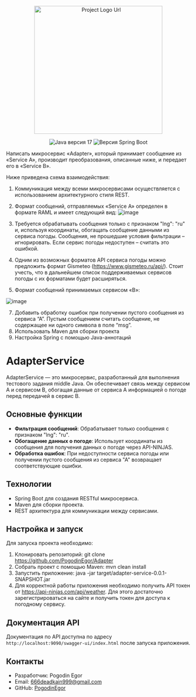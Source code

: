 <p align="center">
      <img src="https://i.ibb.co/dpq3T35/image.webp" alt="Project Logo Url" width="350">
</p>
<p align="center">
  <img src="https://img.shields.io/badge/Java-version%2017%20-blue" alt="Java версия 17">
   <img src="https://img.shields.io/badge/Spring%20Boot-version%203.2.3%20-blue" alt="Версия Spring Boot">
</p>

Написать микросервис «Adapter», который принимает сообщение из «Service А», производит преобразования, описанные ниже, и передает его в «Service B». 

Ниже приведена схема взаимодействия:
1. Коммуникация между всеми микросервисами осуществляется с использованием архитектурного стиля REST. 
2. Формат сообщений, отправляемых «Service А» определен в формате RAML и имеет следующий вид:
 ![image](https://github.com/PogodinEgor/Adapter/assets/123544418/9a0a9ee0-df79-4931-92f9-1c4472cc31d8)

3.  Требуется обрабатывать сообщения только с признаком "lng": "ru" и, используя координаты, обогащать сообщение данными из сервиса погоды. Сообщения, не прошедшие условия фильтрации – игнорировать. Если сервис погоды недоступен – считать это ошибкой.
4. Одним из возможных форматов API сервиса погоды можно предложить формат Gismeteo (https://www.gismeteo.ru/api/). Стоит учесть, что в дальнейшем список поддерживаемых сервисов погоды с их форматами будет расширяться.
 5.  Формат сообщений принимаемых сервисом «В»:
     
   ![image](https://github.com/PogodinEgor/Adapter/assets/123544418/61fd88cf-ea19-46d7-9058-6b3dfceecc4e)

   
7.  Добавить обработку ошибок при получении пустого сообщения из сервиса “А”. Пустым сообщением считать сообщение, не содержащее ни одного символа в поле “msg”.
8.  Использовать Maven для сборки проекта
9.  Настройка Spring с помощью Java-аннотаций
 

# AdapterService

AdapterService — это микросервис, разработанный для выполнения тестового задания middle Java. Он обеспечивает связь между сервисом А и сервисом B, обогащая данные от сервиса А информацией о погоде перед передачей в сервис B.

## Основные функции

- **Фильтрация сообщений**: Обрабатывает только сообщения с признаком "lng": "ru".
- **Обогащение данных о погоде**: Использует координаты из сообщения для получения данных о погоде через API-NINJAS.
- **Обработка ошибок**: При недоступности сервиса погоды или получении пустого сообщения из сервиса "А" возвращает соответствующие ошибки.

## Технологии

- Spring Boot для создания RESTful микросервиса.
- Maven для сборки проекта.
- REST архитектура для коммуникации между сервисами.

## Настройка и запуск

Для запуска проекта необходимо:

1. Клонировать репозиторий: git clone https://github.com/PogodinEgor/Adapter
2. Собрать проект с помощью Maven: mvn clean install
3. Запустить приложение: java -jar target/adapter-service-0.0.1-SNAPSHOT.jar
4. Для корректной работы приложения необходимо получить API токен от https://api-ninjas.com/api/weather. Для этого достаточно зарегистрироваться на сайте и получить токен для доступа к погодному сервису.
   
## Документация API

Документация по API доступна по адресу `http://localhost:9090/swagger-ui/index.html` после запуска приложения.

## Контакты

- Разработчик: Pogodin Egor
- Email: 666deadkain999@gmail.com
- GitHub: [PogodinEgor](https://github.com/PogodinEgor)

